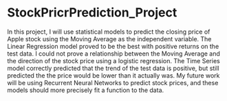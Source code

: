 # StockPricrPrediction_Project

In this project, I will use statistical models to predict the closing price of Apple stock using the Moving Average as the independent variable.  The Linear Regression model proved to be the best with positive returns on the test data.  I could not prove a relationship between the Moving Average and the direction of the stock price using a logistic regression.  The Time Series model correctly predicted that the trend of the test data is positive, but still predicted the the price would be lower than it actually was.  My future work will be using Recurrent Neural Networks to predict stock prices, and these models should more precisely fit a function to the data.
